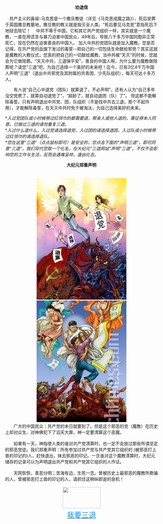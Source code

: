 <div align=center><b>劝退信</b></div><br>
　共产主义的鼻祖-马克思是一个撒旦教徒（详见《马克思成魔之路》），死后安葬于英国撒旦教墓地，撒旦教的教义就是毁灭全人类。“死后要见马克思”意指死后下地狱去陪它！　
  中共不等于中国，它和其它共产党组织一样，其实就是一个魔教，一直在用谎言与暴力迫害中国民众，49年后，导致八千多万中国同胞非正常死亡，现在仍然在迫害善良的中国人。
  加入中共的党团队就是加入魔教。您是否记得，在共产党的血旗下发过的毒誓--把自己的一切包括生命献给邪党？其实这就是魔教的入教仪式，您真的把自己的一切献给魔教，当中共被“天灭”的时候，您就会为它做陪葬。“天灭中共，三退保平安”，善良的中国人啊，为什么要为魔教做陪葬呢？请您“三退”吧，为自己选择一个美好的未来吧！迄今，已有3亿4千万中国人声明“三退”（退出中共邪党及其附属的共青团、少先队组织），每天可达十多万人。

　　有人说“自己心中退党（团队）就算退了，不必声明”，还有人认为“自己多年没交党费了，就算自动退党了”，“超龄了，就自动退团（队）了”。 但这都不能解除毒誓。只有声明退出中共党、团、队组织（不是找中共去三退，那个不起作用），才能解除毒誓，在天灭中共时免于被淘汰，为自己选择美好的未来。

**入过党团队或小时候带过红领巾的都需要退，帮亲人或他人退的，需征得本人同意。已做过三退的请勿重复三退。*  
**入过什么退什么，入过党请选择退党，入过团的请选择退团，入过队或小时候带过红领巾的请选择退队。*  
**您在这里“三退”（点点鼠标即可）是安全的，您点击下面的“声明三退”，即可同意“三退”，我们将代您取一个化名，在大纪元“三退网站”声明“三退”。不仅不会影响您的工作与生活，反而会遇难呈祥，逢凶化吉。*

<div align=center><b>大纪元郑重声明</b></div><br>
<br>
<div align="center"><img  src="/03.jpg"/><img  src="/04.jpg"/> </div>
　　广大的中国民众：共产党的末日就要到了。但是这个邪恶的党（魔教）在历史上却对众生、对神佛犯下了滔天大罪，神一定要清算这个恶魔。 
<br><br>
　　如果有一天，神指使人类的谁对共产党清算时，也一定不会放过那些所谓坚定的邪恶党徒。我们郑重声明：所有参加过共产党与共产党其它组织的 (被邪恶打上兽的印记的)人，赶快退出，抹去邪恶的印记。一旦谁对这个魔教清算时，大纪元储存的记录可以为声明退出共产党和共产党其它组织的人作证。 
<br><br>
　　天网恢恢，善恶分明；苦海有边，生死一念。曾被历史上最邪恶的魔教所欺骗的人，曾被邪恶打上兽的印记的人，请抓住这稍纵即逝的良机！ 
<br><br>

<div align=center><img src="https://www.spiritrockshop.com/images/hello_pointing_finger.gif" height="70" width="125"/></div>
<div align=center><a href="/santuiconfirm1.md"><font color=#0099ff background=#d3d3d3 size=5 face="黑体">我要三退</font></a></div>
